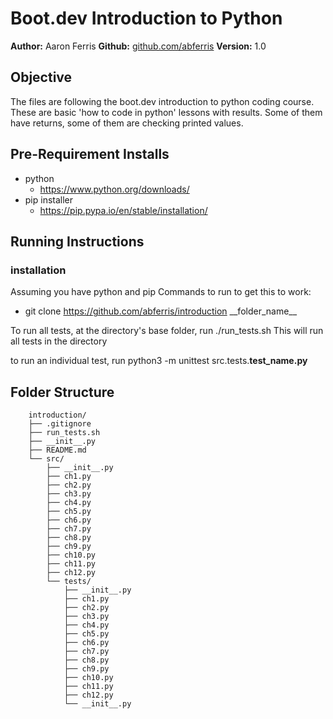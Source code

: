 # Boot.dev Introduction to Python

**Author:** Aaron Ferris
**Github:** [github.com/abferris](https://github.com/abferris)
**Version:** 1.0
## Objective
The files are following the boot.dev introduction to python coding course. These are basic 'how to code in python' lessons with results. Some of them have returns, some of them are checking printed values.


## Pre-Requirement Installs

- python 
  - https://www.python.org/downloads/
- pip installer
  - https://pip.pypa.io/en/stable/installation/


## Running Instructions

### installation
Assuming you have python and pip
Commands to run to get this to work:
- git clone https://github.com/abferris/introduction \_\_folder_name__

To run all tests, at the directory's base folder, run ./run_tests.sh
This will run all tests in the directory

to run an individual test, run 
python3 -m unittest src.tests.**test_name.py**


## Folder Structure

        introduction/
        ├── .gitignore
        ├── run_tests.sh
        ├── __init__.py
        ├── README.md
        └── src/
            ├── __init__.py
            ├── ch1.py
            ├── ch2.py
            ├── ch3.py
            ├── ch4.py
            ├── ch5.py
            ├── ch6.py
            ├── ch7.py
            ├── ch8.py
            ├── ch9.py
            ├── ch10.py
            ├── ch11.py
            ├── ch12.py
            └── tests/
                ├── __init__.py
                ├── ch1.py
                ├── ch2.py
                ├── ch3.py
                ├── ch4.py
                ├── ch5.py
                ├── ch6.py
                ├── ch7.py
                ├── ch8.py
                ├── ch9.py
                ├── ch10.py
                ├── ch11.py
                ├── ch12.py
                └── __init__.py
